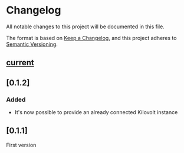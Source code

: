# Changelog

All notable changes to this project will be documented in this file.

The format is based on [Keep a Changelog](https://keepachangelog.com/en/1.0.0/),
and this project adheres to [Semantic Versioning](https://semver.org/spec/v2.0.0.html).

## [current]

## [0.1.2]

### Added

- It's now possible to provide an already connected Kilovolt instance

## [0.1.1]

First version

[current]: https://github.com/strimertul/strimertul-client-ts/compare/v0.1.2...HEAD
[current]: https://github.com/strimertul/strimertul-client-ts/compare/v0.1.1...v0.1.2
[v0.1.1]: https://github.com/strimertul/strimertul-client-ts/tree/v0.1.1